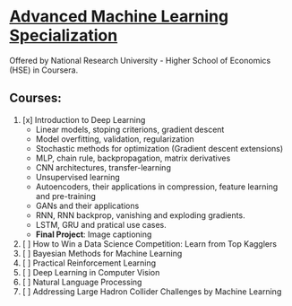 # [Advanced Machine Learning Specialization](https://www.coursera.org/specializations/aml)
Offered by National Research University - Higher School of Economics (HSE) in Coursera.

## Courses:
1. [x] Introduction to Deep Learning
	- Linear models, stoping criterions, gradient descent
	- Model overfitting, validation, regularization
	- Stochastic methods for optimization (Gradient descent extensions)
	- MLP, chain rule, backpropagation, matrix derivatives
	- CNN architectures, transfer-learning
	- Unsupervised learning
	- Autoencoders, their applications in compression, feature learning and pre-training
	- GANs and their applications
	- RNN, RNN backprop, vanishing and exploding gradients.
	- LSTM, GRU and pratical use cases.
	- **Final Project**: Image captioning
2. [ ] How to Win a Data Science Competition: Learn from Top Kagglers
3. [ ] Bayesian Methods for Machine Learning
4. [ ] Practical Reinforcement Learning
5. [ ] Deep Learning in Computer Vision
6. [ ] Natural Language Processing
7. [ ] Addressing Large Hadron Collider Challenges by Machine Learning
